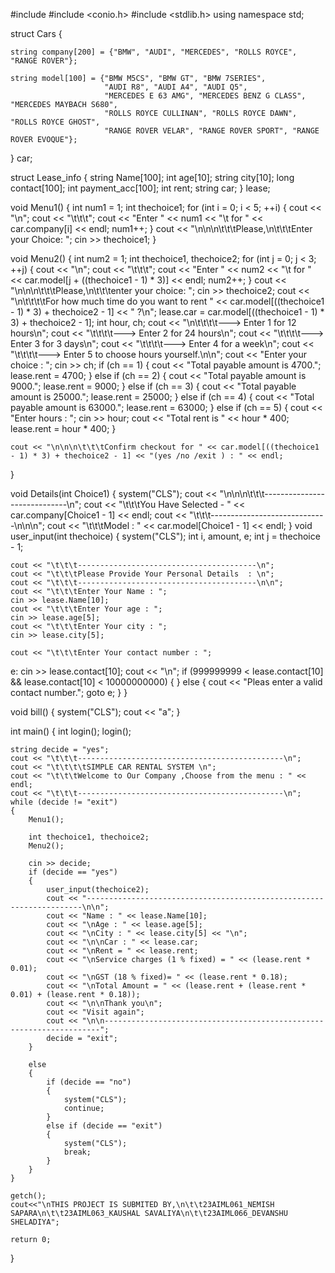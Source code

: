 #include <iostream>
#include <conio.h>
#include <stdlib.h>
using namespace std;

struct Cars
{

    string company[200] = {"BMW", "AUDI", "MERCEDES", "ROLLS ROYCE", "RANGE ROVER"};

    string model[100] = {"BMW M5CS", "BMW GT", "BMW 7SERIES",
                         "AUDI R8", "AUDI A4", "AUDI Q5",
                         "MERCEDES E 63 AMG", "MERCEDES BENZ G CLASS", "MERCEDES MAYBACH S680",
                         "ROLLS ROYCE CULLINAN", "ROLLS ROYCE DAWN", "ROLLS ROYCE GHOST",
                         "RANGE ROVER VELAR", "RANGE ROVER SPORT", "RANGE ROVER EVOQUE"};

} car;

struct Lease_info
{
    string Name[100];
    int age[10];
    string city[10];
    long contact[100];
    int payment_acc[100];
    int rent;
    string car;
} lease;

void Menu1()
{
    int num1 = 1;
    int thechoice1;
    for (int i = 0; i < 5; ++i)
    {
        cout << "\n";
        cout << "\t\t\t";
        cout << "Enter " << num1 << "\t for  " << car.company[i] << endl;
        num1++;
    }
    cout << "\n\n\n\t\t\tPlease,\n\t\t\tEnter your Choice: ";
    cin >> thechoice1;
}

void Menu2()
{
    int num2 = 1;
    int thechoice1, thechoice2;
    for (int j = 0; j < 3; ++j)
    {
        cout << "\n";
        cout << "\t\t\t";
        cout << "Enter " << num2 << "\t for  " << car.model[j + ((thechoice1 - 1) * 3)] << endl;
        num2++;
    }
    cout << "\n\n\n\t\t\tPlease,\n\t\t\tenter your choice: ";
    cin >> thechoice2;
    cout << "\n\t\t\t\tFor how much time do you want to rent " << car.model[((thechoice1 - 1) * 3) + thechoice2 - 1] << " ?\n";
    lease.car = car.model[((thechoice1 - 1) * 3) + thechoice2 - 1];
    int hour, ch;
    cout << "\n\t\t\t\t---> Enter 1 for 12 hours\n";
    cout << "\t\t\t\t---> Enter 2 for 24 hours\n";
    cout << "\t\t\t\t---> Enter 3 for 3 days\n";
    cout << "\t\t\t\t---> Enter 4 for a week\n";
    cout << "\t\t\t\t---> Enter 5 to choose hours yourself.\n\n";
    cout << "Enter your choice : ";
    cin >> ch;
    if (ch == 1)
    {
        cout << "Total payable amount is 4700.";
        lease.rent = 4700;
    }
    else if (ch == 2)
    {
        cout << "Total payable amount is 9000.";
        lease.rent = 9000;
    }
    else if (ch == 3)
    {
        cout << "Total payable amount is 25000.";
        lease.rent = 25000;
    }
    else if (ch == 4)
    {
        cout << "Total payable amount is 63000.";
        lease.rent = 63000;
    }
    else if (ch == 5)
    {
        cout << "Enter hours : ";
        cin >> hour;
        cout << "Total rent is " << hour * 400;
        lease.rent = hour * 400;
    }

    cout << "\n\n\n\t\t\tConfirm checkout for " << car.model[((thechoice1 - 1) * 3) + thechoice2 - 1] << "(yes /no /exit ) : " << endl;
}

void Details(int Choice1)
{
    system("CLS");
    cout << "\n\n\n\t\t\t-----------------------------\n";
    cout << "\t\t\tYou Have Selected - " << car.company[Choice1 - 1] << endl;
    cout << "\t\t\t-----------------------------\n\n\n";
    cout << "\t\t\tModel : " << car.model[Choice1 - 1] << endl;
}
void user_input(int thechoice)
{
    system("CLS");
    int i, amount, e;
    int j = thechoice - 1;

    cout << "\t\t\t----------------------------------------\n";
    cout << "\t\t\tPlease Provide Your Personal Details  : \n";
    cout << "\t\t\t----------------------------------------\n\n";
    cout << "\t\t\tEnter Your Name : ";
    cin >> lease.Name[10];
    cout << "\t\t\tEnter Your age : ";
    cin >> lease.age[5];
    cout << "\t\t\tEnter Your city : ";
    cin >> lease.city[5];

    cout << "\t\t\tEnter Your contact number : ";
e:
    cin >> lease.contact[10];
    cout << "\n";
    if (999999999 < lease.contact[10] && lease.contact[10] < 10000000000)
    {
    }
    else
    {
        cout << "Pleas enter a valid contact number.";
        goto e;
    }
}

void bill()
{
    system("CLS");
    cout << "a";
}

int main()
{
    int login();
    login();

    string decide = "yes";
    cout << "\t\t\t----------------------------------------------\n";
    cout << "\t\t\t\tSIMPLE CAR RENTAL SYSTEM \n";
    cout << "\t\t\tWelcome to Our Company ,Choose from the menu : " << endl;
    cout << "\t\t\t----------------------------------------------\n";
    while (decide != "exit")
    {
        Menu1();

        int thechoice1, thechoice2;
        Menu2();

        cin >> decide;
        if (decide == "yes")
        {
            user_input(thechoice2);
            cout << "---------------------------------------------------------------------\n\n";
            cout << "Name : " << lease.Name[10];
            cout << "\nAge : " << lease.age[5];
            cout << "\nCity : " << lease.city[5] << "\n";
            cout << "\n\nCar : " << lease.car;
            cout << "\nRent = " << lease.rent;
            cout << "\nService charges (1 % fixed) = " << (lease.rent * 0.01);
            cout << "\nGST (18 % fixed)= " << (lease.rent * 0.18);
            cout << "\nTotal Amount = " << (lease.rent + (lease.rent * 0.01) + (lease.rent * 0.18));
            cout << "\n\nThank you\n";
            cout << "Visit again";
            cout << "\n\n---------------------------------------------------------------------";
            decide = "exit";
        }

        else
        {
            if (decide == "no")
            {
                system("CLS");
                continue;
            }
            else if (decide == "exit")
            {
                system("CLS");
                break;
            }
        }
    }

    getch();
    cout<<"\nTHIS PROJECT IS SUBMITED BY,\n\t\t23AIML061_NEMISH SAPARA\n\t\t23AIML063_KAUSHAL SAVALIYA\n\t\t23AIML066_DEVANSHU SHELADIYA";

    return 0;
}


